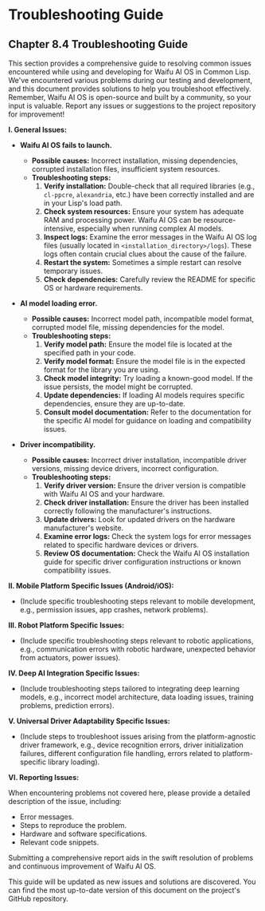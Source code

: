 # Troubleshooting Guide

## Chapter 8.4 Troubleshooting Guide

This section provides a comprehensive guide to resolving common issues encountered while using and developing for Waifu AI OS in Common Lisp.  We've encountered various problems during our testing and development, and this document provides solutions to help you troubleshoot effectively.  Remember, Waifu AI OS is open-source and built by a community, so your input is valuable.  Report any issues or suggestions to the project repository for improvement!

**I. General Issues:**

* **Waifu AI OS fails to launch.**
    * **Possible causes:** Incorrect installation, missing dependencies, corrupted installation files, insufficient system resources.
    * **Troubleshooting steps:**
        1. **Verify installation:** Double-check that all required libraries (e.g., `cl-ppcre`, `alexandria`, etc.) have been correctly installed and are in your Lisp's load path.
        2. **Check system resources:** Ensure your system has adequate RAM and processing power.  Waifu AI OS can be resource-intensive, especially when running complex AI models.
        3. **Inspect logs:** Examine the error messages in the Waifu AI OS log files (usually located in `<installation_directory>/logs`). These logs often contain crucial clues about the cause of the failure.
        4. **Restart the system:** Sometimes a simple restart can resolve temporary issues.
        5. **Check dependencies:** Carefully review the README for specific OS or hardware requirements.

* **AI model loading error.**
    * **Possible causes:** Incorrect model path, incompatible model format, corrupted model file, missing dependencies for the model.
    * **Troubleshooting steps:**
        1. **Verify model path:** Ensure the model file is located at the specified path in your code.
        2. **Verify model format:** Ensure the model file is in the expected format for the library you are using.
        3. **Check model integrity:** Try loading a known-good model. If the issue persists, the model might be corrupted.
        4. **Update dependencies:** If loading AI models requires specific dependencies, ensure they are up-to-date.
        5. **Consult model documentation:** Refer to the documentation for the specific AI model for guidance on loading and compatibility issues.

* **Driver incompatibility.**
    * **Possible causes:** Incorrect driver installation, incompatible driver versions, missing device drivers, incorrect configuration.
    * **Troubleshooting steps:**
        1. **Verify driver version:** Ensure the driver version is compatible with Waifu AI OS and your hardware.
        2. **Check driver installation:** Ensure the driver has been installed correctly following the manufacturer's instructions.
        3. **Update drivers:** Look for updated drivers on the hardware manufacturer's website.
        4. **Examine error logs:** Check the system logs for error messages related to specific hardware devices or drivers.
        5. **Review OS documentation:** Check the Waifu AI OS installation guide for specific driver configuration instructions or known compatibility issues.


**II. Mobile Platform Specific Issues (Android/iOS):**

* (Include specific troubleshooting steps relevant to mobile development, e.g., permission issues, app crashes, network problems).


**III. Robot Platform Specific Issues:**

* (Include specific troubleshooting steps relevant to robotic applications, e.g., communication errors with robotic hardware, unexpected behavior from actuators, power issues).



**IV. Deep AI Integration Specific Issues:**

* (Include troubleshooting steps tailored to integrating deep learning models, e.g., incorrect model architecture, data loading issues, training problems, prediction errors).


**V. Universal Driver Adaptability Specific Issues:**

* (Include steps to troubleshoot issues arising from the platform-agnostic driver framework, e.g., device recognition errors, driver initialization failures, different configuration file handling, errors related to platform-specific library loading).


**VI.  Reporting Issues:**

When encountering problems not covered here, please provide a detailed description of the issue, including:

* Error messages.
* Steps to reproduce the problem.
* Hardware and software specifications.
* Relevant code snippets.

Submitting a comprehensive report aids in the swift resolution of problems and continuous improvement of Waifu AI OS.


This guide will be updated as new issues and solutions are discovered. You can find the most up-to-date version of this document on the project's GitHub repository.


<a id='chapter-8-5'></a>

